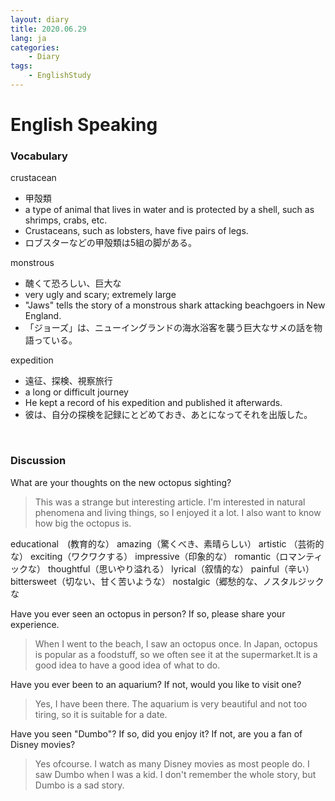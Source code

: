 ```yaml
---
layout: diary
title: 2020.06.29
lang: ja
categories:
    - Diary
tags:
    - EnglishStudy
---
```




# English Speaking

### Vocabulary

crustacean

- 甲殻類
- a type of animal that lives in water and is protected by a shell, such as shrimps, crabs, etc.
- Crustaceans, such as lobsters, have five pairs of legs.
- ロブスターなどの甲殻類は5組の脚がある。

monstrous

- 醜くて恐ろしい、巨大な
- very ugly and scary; extremely large
- "Jaws" tells the story of a monstrous shark attacking beachgoers in New England.
- 「ジョーズ」は、ニューイングランドの海水浴客を襲う巨大なサメの話を物語っている。

expedition

- 遠征、探検、視察旅行
- a long or difficult journey
- He kept a record of his expedition and published it afterwards.
- 彼は、自分の探検を記録にとどめておき、あとになってそれを出版した。

<br>

### Discussion

What are your thoughts on the new octopus sighting?

>  This was a strange but interesting article. I'm interested in natural phenomena and living things, so I enjoyed it a lot. I also want to know how big the octopus is.



educational　(教育的な）
amazing（驚くべき、素晴らしい）
artistic （芸術的な）
exciting（ワクワクする）
impressive（印象的な）
romantic（ロマンティックな）
thoughtful（思いやり溢れる）
lyrical（叙情的な）
painful（辛い）
bittersweet（切ない、甘く苦いような）
nostalgic（郷愁的な、ノスタルジックな



Have you ever seen an octopus in person? If so, please share your experience.

> When I went to the beach, I saw an octopus once. In Japan, octopus is popular as a foodstuff, so we often see it at the supermarket.It is a good idea to have a good idea of what to do.



Have you ever been to an aquarium? If not, would you like to visit one?

> Yes, I have been there. The aquarium is very beautiful and not too tiring, so it is suitable for a date.



Have you seen "Dumbo"? If so, did you enjoy it? If not, are you a fan of Disney movies?

>  Yes ofcourse. I watch as many Disney movies as most people do. I saw Dumbo when I was a kid. I don't remember the whole story, but Dumbo is a sad story.